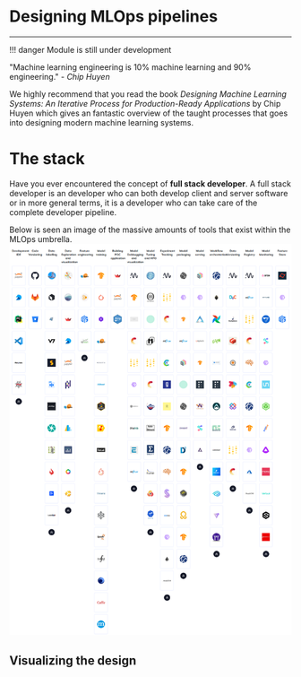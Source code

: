 # Designing MLOps pipelines

---

!!! danger
    Module is still under development

"Machine learning engineering is 10% machine learning and 90% engineering." - *Chip Huyen*

We highly recommend that you read the book
*Designing Machine Learning Systems: An Iterative Process for Production-Ready Applications* by Chip Huyen which gives
an fantastic overview of the taught processes that goes into designing modern machine learning systems.

# The stack

Have you ever encountered the concept of **full stack developer**. A full stack developer is an developer who can
both develop client and server software or in more general terms, it is a developer who can take care of the complete
developer pipeline.

Below is seen an image of the massive amounts of tools that exist within the MLOps umbrella.
<img src="../figures/tool_landscape.PNG" width="800" title="Credit to: https://mlops.neptune.ai/">

## Visualizing the design
